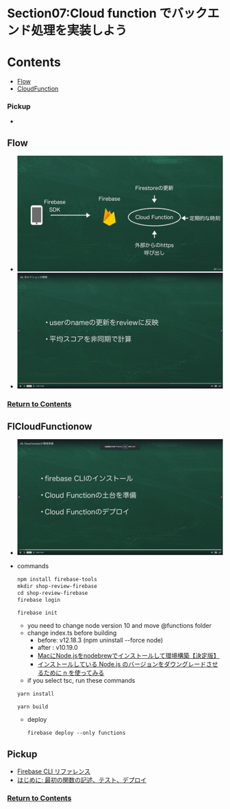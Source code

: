 # Section07:Cloud function でバックエンド処理を実装しよう

<a id = "contents">

# Contents
* [Flow](#flow)
* [CloudFunction](#CloudFunction)

### Pickup
* 


<a id = "flow">

## Flow
* ![Image](../src/Section07/images/init001.png)
* ![Image](../src/Section07/images/init002.png)

### [Return to Contents](#contents)


<a id = "CloudFunction">

## FlCloudFunctionow
* ![Image](../src/Section07/images/cloud001.png)

* commands
   ```
   npm install firebase-tools
   mkdir shop-review-firebase
   cd shop-review-firebase
   firebase login
   ```
   ```
   firebase init
   ```
   * you need to change node version 10 and move @functions folder
   * change index.ts before building 
     * before: v12.18.3 (npm  uninstall --force node)
     * after : v10.19.0
     * [MacにNode.jsをnodebrewでインストールして環境構築【決定版】](https://qiita.com/7110/items/efe0be1be11bed1db143)
     * [インストールしている Node.js のバージョンをダウングレードさせるために n を使ってみる](https://zenn.dev/ymasaoka/articles/using-n-for-downgrade-nodejs)
  * if you select tsc, run these commands
   ```
   yarn install
   ```
   ```
   yarn build
   ```
  
  * deploy
    ```
    firebase deploy --only functions 
    ```

## Pickup
* [Firebase CLI リファレンス](https://firebase.google.com/docs/cli)
* [はじめに: 最初の関数の記述、テスト、デプロイ](https://firebase.google.com/docs/functions/get-started)

### [Return to Contents](#contents)
